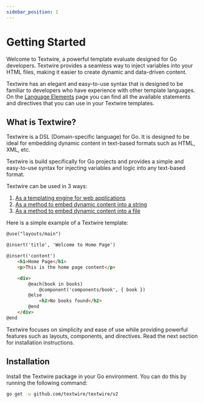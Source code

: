 ```yaml
---
sidebar_position: 1
---
```


# Getting Started

Welcome to Textwire, a powerful template evaluate designed for Go developers. Textwire provides a seamless way to inject variables into your HTML files, making it easier to create dynamic and data-driven content.

Textwire has an elegant and easy-to-use syntax that is designed to be familiar to developers who have experience with other template languages. On the [Language Elements](/docs/v2/language-elements/) page you can find all the available statements and directives that you can use in your Textwire templates.

## What is Textwire?
Textwire is a DSL (Domain-specific language) for Go. It is designed to be ideal for embedding dynamic content in text-based formats such as HTML, XML, etc.

Textwire is build specifically for Go projects and provides a simple and easy-to-use syntax for injecting variables and logic into any text-based format.

Textwire can be used in 3 ways:
1. [As a templating engine for web applications](/docs/v2/guides/template-usage)
2. [As a method to embed dynamic content into a string](/docs/v2/guides/eval-string)
3. [As a method to embed dynamic content into a file](/docs/v2/guides/eval-file)

Here is a simple example of a Textwire template:

```html title="home.tw.html"
@use("layouts/main")

@insert('title', 'Welcome to Home Page')

@insert('content')
    <h1>Home Page</h1>
    <p>This is the home page content</p>

    <div>
        @each(book in books)
            @component('components/book', { book })
        @else
            <h2>No books found</h2>
        @end
    </div>
@end
```

Textwire focuses on simplicity and ease of use while providing powerful features such as layouts, components, and directives. Read the next section for installation instructions.

## Installation

Install the Textwire package in your Go environment. You can do this by running the following command:

```bash
go get -u github.com/textwire/textwire/v2
```
